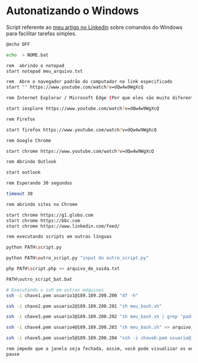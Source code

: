 # Autonatizando o Windows

Script referente ao [meu artigo no Linkedin](https://www.linkedin.com/pulse/scripts-prontos-automatizando-o-windows-jo%C3%A3o-pedro-louren%C3%A7o-affonso/) sobre comandos do Windows para facilitar tarefas simples.

```bash
@echo OFF

echo  > NOME.bat

rem  abrindo o notepad
start notepad meu_arquivo.txt

rem  Abre o navegador padrão do computador no link especificado
start "" https://www.youtube.com/watch?v=dQw4w9WgXcQ

rem Internet Explorar / Microsoft Edge (Por que eles são muito diferentes...) 

start iexplore https://www.youtube.com/watch?v=dQw4w9WgXcQ

rem Firefox

start firefox https://www.youtube.com/watch?v=dQw4w9WgXcQ

rem Google Chrome

start chrome https://www.youtube.com/watch?v=dQw4w9WgXcQ

rem Abrindo Outlook

start outlook

rem Esperando 30 segundos

timeout 30

rem abrindo sites no Chrome

start chrome https://g1.globo.com
start chrome https://bbc.com
start chrome https://www.linkedin.com/feed/

rem executando scripts em outras línguas

python PATH\script.py

python PATH\outro_script.py "input do outro_script.py"

php PATH\script.php >> arquivo_de_saida.txt

PATH\outro_script_bat.bat

# Executando o ssh em outras máquinas
ssh -i chave1.pem usuario1@189.189.200.200 "df -h"

ssh -i chave2.pem usuario2@189.189.200.201 "sh meu_bash.sh"

ssh -i chave3.pem usuario3@189.189.200.202 "sh meu_bash.sh | grep 'padrão desejado'"

ssh -i chave4.pem usuario4@189.189.200.203 "sh meu_bash.sh" >> arquivo_para_registro.log

ssh -i chave5.pem usuario5@189.189.200.204 "ssh -i chave6.pem usuario@189.189.200.205 'sh meu_bash.sh'"

rem impede que a janela seja fechada, assim, você pode visualizar os outputs dos seus comandos
pause 
```

